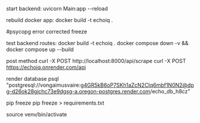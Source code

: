 start backend:
uvicorn Main:app --reload

rebuild docker app:
docker build -t echoiq .

#psycopg error corrected freeze

test backend routes:
docker build -t echoiq .
docker compose down -v && docker compose up --build

post method
curl -X POST http://localhost:8000/api/scrape
curl -X POST https://echoiq.onrender.com/api

render database
psql "postgresql://vongaimusvaire:g4GR5kB6oP7SKh1aZcN2CIq6mbf1N0N2@dpg-d26ok28gjchc73e9dgsg-a.oregon-postgres.render.com/echo_db_h8cz"

pip freeze 
pip freeze > requirements.txt

 source venv/bin/activate
